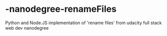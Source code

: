 # -nanodegree-renameFiles
Python and Node.JS implementation of 'rename files' from udacity full stack web dev nanodegree

